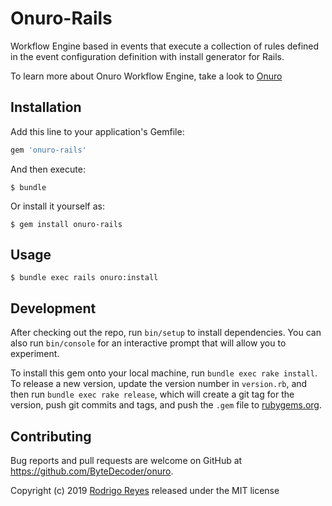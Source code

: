 # Onuro-Rails

Workflow Engine based in events that execute a collection of rules defined in the event configuration definition
with install generator for Rails.

To learn more about Onuro Workflow Engine, take a look to  [Onuro](https://github.com/ByteDecoder/onuro)

## Installation

Add this line to your application's Gemfile:

```ruby
gem 'onuro-rails'
```

And then execute:

    $ bundle

Or install it yourself as:

    $ gem install onuro-rails

## Usage

    $ bundle exec rails onuro:install

## Development

After checking out the repo, run `bin/setup` to install dependencies. You can also run `bin/console` for an interactive prompt that will allow you to experiment.

To install this gem onto your local machine, run `bundle exec rake install`. To release a new version, update the version number in `version.rb`, and then run `bundle exec rake release`, which will create a git tag for the version, push git commits and tags, and push the `.gem` file to [rubygems.org](https://rubygems.org).

## Contributing

Bug reports and pull requests are welcome on GitHub at https://github.com/ByteDecoder/onuro.


Copyright (c) 2019 [Rodrigo Reyes](https://twitter.com/bytedecoder) released under the MIT license
